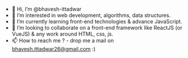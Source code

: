 - 👋 Hi, I’m @bhavesh-ittadwar
- 👀 I’m interested in web development, algorithms, data structures.
- 🌱 I’m currently learning front-end technologies & advance JavaScript.
- 💞️ I’m looking to collaborate on a front-end framework like ReactJS (or VueJS) & any work around HTML, css, js.
- 📫 How to reach me ? - drop me a mail on bhavesh.ittadwar26@gmail.com :)

<!---
bhavesh-ittadwar/bhavesh-ittadwar is a ✨ special ✨ repository because its `README.md` (this file) appears on your GitHub profile.
You can click the Preview link to take a look at your changes.
--->
